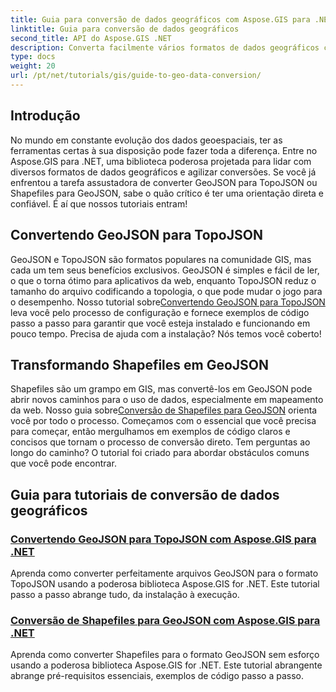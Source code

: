 ```yaml
---
title: Guia para conversão de dados geográficos com Aspose.GIS para .NET
linktitle: Guia para conversão de dados geográficos
second_title: API do Aspose.GIS .NET
description: Converta facilmente vários formatos de dados geográficos com Aspose.GIS para .NET. Explore nossos tutoriais sobre GeoJSON, TopoJSON e Shapefiles.
type: docs
weight: 20
url: /pt/net/tutorials/gis/guide-to-geo-data-conversion/
---
```

## Introdução

No mundo em constante evolução dos dados geoespaciais, ter as ferramentas certas à sua disposição pode fazer toda a diferença. Entre no Aspose.GIS para .NET, uma biblioteca poderosa projetada para lidar com diversos formatos de dados geográficos e agilizar conversões. Se você já enfrentou a tarefa assustadora de converter GeoJSON para TopoJSON ou Shapefiles para GeoJSON, sabe o quão crítico é ter uma orientação direta e confiável. É aí que nossos tutoriais entram!

## Convertendo GeoJSON para TopoJSON

 GeoJSON e TopoJSON são formatos populares na comunidade GIS, mas cada um tem seus benefícios exclusivos. GeoJSON é simples e fácil de ler, o que o torna ótimo para aplicativos da web, enquanto TopoJSON reduz o tamanho do arquivo codificando a topologia, o que pode mudar o jogo para o desempenho. Nosso tutorial sobre[Convertendo GeoJSON para TopoJSON](./converting-geojson-to-topojson/) leva você pelo processo de configuração e fornece exemplos de código passo a passo para garantir que você esteja instalado e funcionando em pouco tempo. Precisa de ajuda com a instalação? Nós temos você coberto!

## Transformando Shapefiles em GeoJSON

Shapefiles são um grampo em GIS, mas convertê-los em GeoJSON pode abrir novos caminhos para o uso de dados, especialmente em mapeamento da web. Nosso guia sobre[Conversão de Shapefiles para GeoJSON](./converting-shapefile-to-geojson/) orienta você por todo o processo. Começamos com o essencial que você precisa para começar, então mergulhamos em exemplos de código claros e concisos que tornam o processo de conversão direto. Tem perguntas ao longo do caminho? O tutorial foi criado para abordar obstáculos comuns que você pode encontrar.

## Guia para tutoriais de conversão de dados geográficos
### [Convertendo GeoJSON para TopoJSON com Aspose.GIS para .NET](./converting-geojson-to-topojson/)
Aprenda como converter perfeitamente arquivos GeoJSON para o formato TopoJSON usando a poderosa biblioteca Aspose.GIS for .NET. Este tutorial passo a passo abrange tudo, da instalação à execução.
### [Conversão de Shapefiles para GeoJSON com Aspose.GIS para .NET](./converting-shapefile-to-geojson/)
Aprenda como converter Shapefiles para o formato GeoJSON sem esforço usando a poderosa biblioteca Aspose.GIS for .NET. Este tutorial abrangente abrange pré-requisitos essenciais, exemplos de código passo a passo.